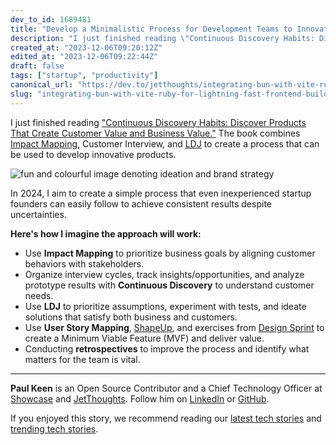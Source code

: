 ```yaml
---
dev_to_id: 1689481
title: "Develop a Minimalistic Process for Development Teams to Innovate"
description: "I just finished reading \"Continuous Discovery Habits: Discover Products That Create Customer Value..."
created_at: "2023-12-06T09:20:12Z"
edited_at: "2023-12-06T09:22:44Z"
draft: false
tags: ["startup", "productivity"]
canonical_url: "https://dev.to/jetthoughts/integrating-bun-with-vite-ruby-for-lightning-fast-frontend-builds-1fm7"
slug: "integrating-bun-with-vite-ruby-for-lightning-fast-frontend-builds-startup-productivity"
---
```

I just finished reading ["Continuous Discovery Habits: Discover Products That Create Customer Value and Business Value."](https://www.goodreads.com/book/show/58046715-continuous-discovery-habits?ref=rae_0) The book combines [Impact Mapping](https://www.impactmapping.org/), Customer Interview, and [LDJ](https://go.ajsmart.com/ldj) to create a process that can be used to develop innovative products.

![fun and colourful image denoting ideation and brand strategy](https://dev-to-uploads.s3.amazonaws.com/uploads/articles/0fe0bpvocn92rsukz87i.png)

In 2024, I aim to create a simple process that even inexperienced startup founders can easily follow to achieve consistent results despite uncertainties.

**Here's how I imagine the approach will work:**

- Use **Impact Mapping** to prioritize business goals by aligning customer behaviors with stakeholders.
- Organize interview cycles, track insights/opportunities, and analyze prototype results with **Continuous Discovery** to understand customer needs.
- Use **LDJ** to prioritize assumptions, experiment with tests, and ideate solutions that satisfy both business and customers.
- Use **User Story Mapping**, [ShapeUp](https://basecamp.com/shapeup), and exercises from [Design Sprint](https://www.ajsmart.com/how-to-design-sprint) to create a Minimum Viable Feature (MVF) and deliver value.
- Conducting **retrospectives** to improve the process and identify what matters for the team is vital.

---

**Paul Keen** is an Open Source Contributor and a Chief Technology Officer at [Showcase](https://showca.se) and [JetThoughts](https://www.jetthoughts.com). Follow him on [LinkedIn](https://www.linkedin.com/in/paul-keen/) or [GitHub](https://github.com/pftg).

If you enjoyed this story, we recommend reading our [latest tech stories](https://jtway.co/latest) and [trending tech stories](https://jtway.co/trending).
